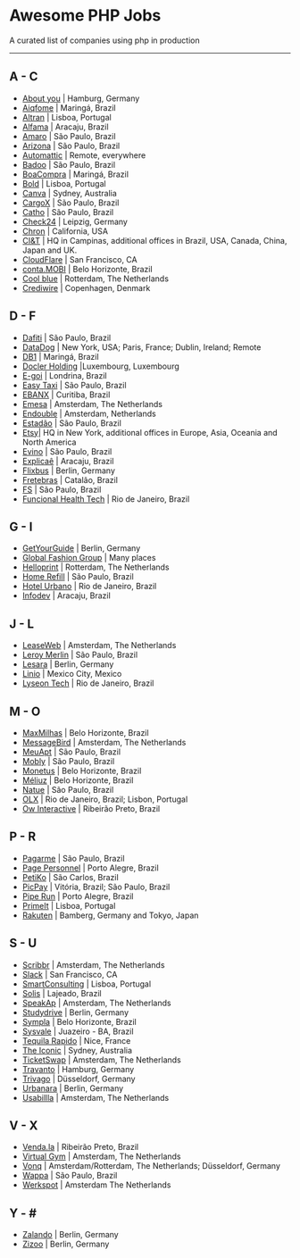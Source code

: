 # Awesome PHP Jobs
A curated list of companies using php in production 

---

## A - C
* [About you](https://corporate.aboutyou.de/de/jobs) | Hamburg, Germany
* [Aiqfome](https://aiqfome.com) | Maringá, Brazil
* [Altran](https://www.altran.com/pt/pt-pt) | Lisboa, Portugal
* [Alfama](http://grupoalfama.com.br/) | Aracaju, Brazil
* [Amaro](https://about.amaro.com/jobs) | São Paulo, Brazil
* [Arizona](http://arizona.global) | São Paulo, Brazil
* [Automattic](https://automattic.com/work-with-us/) | Remote, everywhere
* [Badoo](https://team.badoo.com/jobs/all-positions/) | São Paulo, Brazil
* [BoaCompra](https://boacompra.com/) | Maringá, Brazil
* [Bold](https://boldint.com/en) | Lisboa, Portugal
* [Canva](https://about.canva.com/careers/) | Sydney, Australia
* [CargoX](http://www.cargox.com.br) | São Paulo, Brazil
* [Catho](http://www.catho.com.br) | São Paulo, Brazil 
* [Check24](http://www.check24.de) | Leipzig, Germany
* [Chron](https://www.chron.com/) | California, USA
* [CI&T](https://www.ciandt.com/) | HQ in Campinas, additional offices in Brazil, USA, Canada, China, Japan and UK.
* [CloudFlare](https://www.cloudflare.com/careers/) | San Francisco, CA
* [conta.MOBI](http://conta.mobi) | Belo Horizonte, Brazil
* [Cool blue](https://www.careersatcoolblue.com/) | Rotterdam, The Netherlands
* [Crediwire](https://crediwire.com) | Copenhagen, Denmark

## D - F
* [Dafiti](https://www.dafiti.com.br) | São Paulo, Brazil
* [DataDog](https://www.datadoghq.com/) | New York, USA; Paris, France; Dublin, Ireland; Remote
* [DB1](https://www.db1.com.br/) | Maringá, Brazil
* [Docler Holding](https://doclerholding.recruitee.com/) |Luxembourg, Luxembourg
* [E-goi](https://mkt.e-goi.com/) | Londrina, Brazil
* [Easy Taxi](http://easytaxi.com.br) | São Paulo, Brazil
* [EBANX](http://ebanx.com) | Curitiba, Brazil
* [Emesa](https://www.werkenbijemesa.nl/) |  Amsterdam, The Netherlands
* [Endouble](http://endouble.com) | Amsterdam, Netherlands
* [Estadão](http://estadao.com.br) | São Paulo, Brazil
* [Etsy](https://www.etsy.com/careers)| HQ in New York, additional offices in Europe, Asia, Oceania and North America
* [Evino](http://jobs.kenoby.com/evino) | São Paulo, Brazil
* [Explicaê](https://www.explicae.com.br/) | Aracaju, Brazil
* [Flixbus](https://www.flixbus.com/company/jobs) | Berlin, Germany  
* [Fretebras](https://www.fretebras.com.br) | Catalão, Brazil  
* [FS](http://fs.com.br) | São Paulo, Brazil
* [Funcional Health Tech](https://www.funcionalcorp.com.br/) | Rio de Janeiro, Brazil

## G - I
* [GetYourGuide](https://careers.getyourguide.com/) | Berlin, Germany
* [Global Fashion Group](http://global-fashion-group.com/) | Many places
* [Helloprint](http://jobs.helloprint.com) | Rotterdam, The Netherlands
* [Home Refill](www.homerefill.com.br) | São Paulo, Brazil
* [Hotel Urbano](www.hotelurbano.com) | Rio de Janeiro, Brazil
* [Infodev](https://infodev.com.br/) | Aracaju, Brazil

## J - L
* [LeaseWeb](https://www.leaseweb.com/career) | Amsterdam, The Netherlands
* [Leroy Merlin](http://leroymerlin.com.br) | São Paulo, Brazil
* [Lesara](https://corporate.lesara.com/career) | Berlin, Germany
* [Linio](http://linio.applytojob.com/apply) | Mexico City, Mexico
* [Lyseon Tech](https://lt.coop.br) | Rio de Janeiro, Brazil

## M - O
* [MaxMilhas](http://www.maxmilhas.com.br) | Belo Horizonte, Brazil
* [MessageBird](https://www.messagebird.com/en/careers) | Amsterdam, The Netherlands
* [MeuApt](https://www.meuapt.com.br) | São Paulo, Brazil
* [Mobly](http://www.mobly.com.br/) | São Paulo, Brazil
* [Monetus](http://www.monetus.com.br) | Belo Horizonte, Brazil
* [Méliuz](http://www.meliuz.com.br) | Belo Horizonte, Brazil
* [Natue](http://www.natue.com.br) | São Paulo, Brazil
* [OLX](http://www.olx.com.br) | Rio de Janeiro, Brazil; Lisbon, Portugal 
* [Ow Interactive](http://www.owinteractive.com/vagas/) | Ribeirão Preto, Brazil

## P - R
* [Pagarme](http://pagar.me) | São Paulo, Brazil
* [Page Personnel](https://www.pagepersonnel.com.br/jobs/php) | Porto Alegre, Brazil
* [PetiKo](http://petiko.com.br/) | São Carlos, Brazil
* [PicPay](https://www.picpay.com) | Vitória, Brazil; São Paulo, Brazil
* [Pipe Run](https://secure.collage.co/jobs/piperuncrm) | Porto Alegre, Brazil
* [PrimeIt](https://www.primeit.pt/) | Lisboa, Portugal
* [Rakuten](http://global.rakuten.com/en/) | Bamberg, Germany and Tokyo, Japan

## S - U
* [Scribbr](https://scribbr.homerun.co/) | Amsterdam, The Netherlands
* [Slack](https://slack.com/jobs) | San Francisco, CA 
* [SmartConsulting](http://www.smartconsulting.pt/) | Lisboa, Portugal
* [Solis](https://www.solis.com.br/) | Lajeado, Brazil
* [SpeakAp](https://speakap.com/en/speakap_jobs/) | Amsterdam, The Netherlands
* [Studydrive](https://www.studydrive.net/company/studydrive-gmbh) | Berlin, Germany
* [Sympla](http://www.sympla.com.br) | Belo Horizonte, Brazil
* [Sysvale](https://jobs.sysvale.com/) | Juazeiro - BA, Brazil
* [Tequila Rapido](https://www.welcometothejungle.com/fr/companies/tequilarapido/jobs) | Nice, France
* [The Iconic](http://www.theiconic.com.au/opportunities/) | Sydney, Australia
* [TicketSwap](https://ticketswap.homerun.co) | Amsterdam, The Netherlands
* [Travanto](https://www.travanto.de/unternehmen/jobs) | Hamburg, Germany
* [Trivago](http://company.trivago.com/jobs) | Düsseldorf, Germany
* [Urbanara](https://careers.jobscore.com/careers/urbanara) | Berlin, Germany
* [Usabillla](https://jobs.usabilla.com/) | Amsterdam, The Netherlands

## V - X
* [Venda.la](https://vendala.com.br/) | Ribeirão Preto, Brazil
* [Virtual Gym](https://virtuagym.com/software/en/jobs/) | Amsterdam, The Netherlands
* [Vonq](https://www.vonq.com/) | Amsterdam/Rotterdam, The Netherlands; Düsseldorf, Germany 
* [Wappa](https://br.linkedin.com/company/wappa-taxi/careers) | São Paulo, Brazil 
* [Werkspot](https://www.careersatwerkspot.com/) | Amsterdam The Netherlands

## Y - \#
* [Zalando](https://jobs.zalando.com) | Berlin, Germany
* [Zizoo](https://www.zizoo.com/en/careers) | Berlin, Germany
